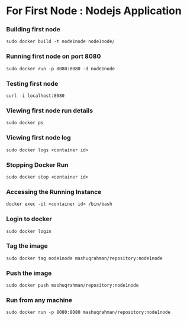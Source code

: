 # For First Node : Nodejs Application

### Building first node
`sudo docker build -t node1node node1node/`

### Running first node on port 8080
`sudo docker run -p 8080:8080 -d node1node`

### Testing first node
`curl -i localhost:8080`

### Viewing first node run details
`sudo docker ps`

### Viewing first node log
`sudo docker logs <container id>`

### Stopping Docker Run
`sudo docker stop <container id>`

### Accessing the Running Instance
`docker exec -it <container id> /bin/bash`

### Login to docker
`sudo docker login`

### Tag the image
`sudo docker tag node1node mashuqrahman/repository:node1node`

### Push the image
`sudo docker push mashuqrahman/repository:node1node`

### Run from any machine
`sudo docker run -p 8080:8080 mashuqrahman/repository:node1node`